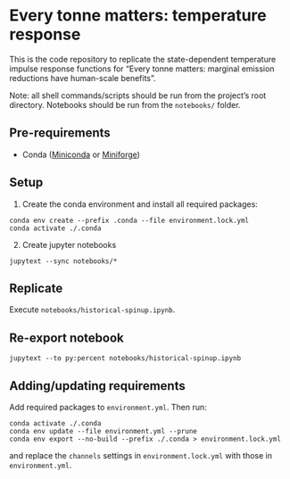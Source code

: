 # Every tonne matters: temperature response

This is the code repository to replicate the state-dependent temperature impulse response functions for “Every tonne matters: marginal emission reductions have human-scale benefits”.

Note: all shell commands/scripts should be run from the project’s root directory.
Notebooks should be run from the `notebooks/` folder.

## Pre-requirements

- Conda ([Miniconda](https://www.anaconda.com/docs/getting-started/miniconda/main) or [Miniforge](https://conda-forge.org/miniforge/))

## Setup

1. Create the conda environment and install all required packages:
```shell
conda env create --prefix .conda --file environment.lock.yml
conda activate ./.conda
```

2. Create jupyter notebooks
```shell
jupytext --sync notebooks/*
```

## Replicate

Execute `notebooks/historical-spinup.ipynb`.

## Re-export notebook

```
jupytext --to py:percent notebooks/historical-spinup.ipynb
```

## Adding/updating requirements

Add required packages to `environment.yml`. Then run:
```shell
conda activate ./.conda
conda env update --file environment.yml --prune
conda env export --no-build --prefix ./.conda > environment.lock.yml
```
and replace the `channels` settings in `environment.lock.yml` with those in `environment.yml`.
